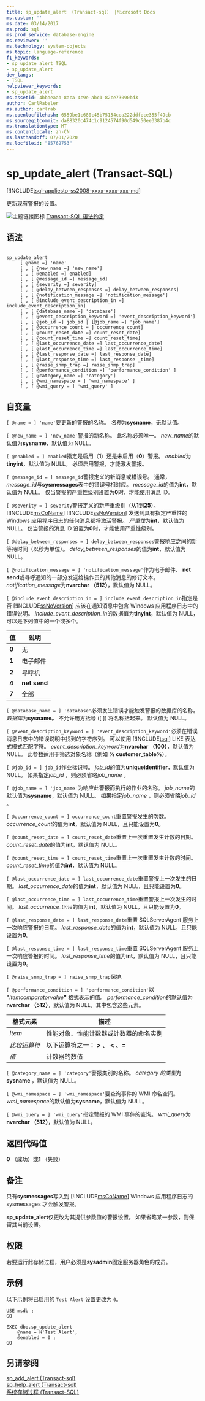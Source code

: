 ```yaml
---
title: sp_update_alert （Transact-sql） |Microsoft Docs
ms.custom: ''
ms.date: 03/14/2017
ms.prod: sql
ms.prod_service: database-engine
ms.reviewer: ''
ms.technology: system-objects
ms.topic: language-reference
f1_keywords:
- sp_update_alert_TSQL
- sp_update_alert
dev_langs:
- TSQL
helpviewer_keywords:
- sp_update_alert
ms.assetid: 4bbaeaab-8aca-4c9e-abc1-82ce73090bd3
author: CarlRabeler
ms.author: carlrab
ms.openlocfilehash: 6559be1c680c45b75154cea222ddfece355f49cb
ms.sourcegitcommit: da88320c474c1c9124574f90d549c50ee3387b4c
ms.translationtype: MT
ms.contentlocale: zh-CN
ms.lasthandoff: 07/01/2020
ms.locfileid: "85762753"
---
```

# <a name="sp_update_alert-transact-sql"></a>sp_update_alert (Transact-SQL)
[!INCLUDE[tsql-appliesto-ss2008-xxxx-xxxx-xxx-md](../../includes/applies-to-version/sqlserver.md)]

  更新现有警报的设置。  
  
 ![主题链接图标](../../database-engine/configure-windows/media/topic-link.gif "“主题链接”图标") [Transact-SQL 语法约定](../../t-sql/language-elements/transact-sql-syntax-conventions-transact-sql.md)  
  
## <a name="syntax"></a>语法  
  
```  
  
sp_update_alert   
     [ @name =] 'name'   
     [ , [ @new_name =] 'new_name']   
     [ , [ @enabled =] enabled]   
     [ , [ @message_id =] message_id]   
     [ , [ @severity =] severity]   
     [ , [ @delay_between_responses =] delay_between_responses]   
     [ , [ @notification_message =] 'notification_message']   
     [ , [ @include_event_description_in =] include_event_description_in]   
     [ , [ @database_name =] 'database']   
     [ , [ @event_description_keyword =] 'event_description_keyword']   
     [ , [ @job_id =] job_id | [@job_name =] 'job_name']   
     [ , [ @occurrence_count = ] occurrence_count]   
     [ , [ @count_reset_date =] count_reset_date]   
     [ , [ @count_reset_time =] count_reset_time]   
     [ , [ @last_occurrence_date =] last_occurrence_date]   
     [ , [ @last_occurrence_time =] last_occurrence_time]   
     [ , [ @last_response_date =] last_response_date]   
     [ , [ @last_response_time =] last_response _time]  
     [ , [ @raise_snmp_trap =] raise_snmp_trap]  
     [ , [ @performance_condition =] 'performance_condition' ]   
     [ , [ @category_name =] 'category']  
     [ , [ @wmi_namespace = ] 'wmi_namespace' ]  
     [ , [ @wmi_query = ] 'wmi_query' ]  
```  
  
## <a name="arguments"></a>自变量  
`[ @name = ] 'name'`要更新的警报的名称。 *名称*为**sysname**，无默认值。  
  
`[ @new_name = ] 'new_name'`警报的新名称。 此名称必须唯一。 *new_name*的默认值为**sysname**，默认值为 NULL。  
  
`[ @enabled = ] enabled`指定是启用（**1**）还是未启用（**0**）警报。 *enabled*为**tinyint**，默认值为 NULL。 必须启用警报，才能激发警报。  
  
`[ @message_id = ] message_id`警报定义的新消息或错误号。 通常， *message_id*与**sysmessages**表中的错误号相对应。 *message_id*的值为**int**，默认值为 NULL。 仅当警报的严重性级别设置为**0**时，才能使用消息 ID。  
  
`[ @severity = ] severity`警报定义的新严重级别（从**1**到**25**）。 [!INCLUDE[msCoName](../../includes/msconame-md.md)] [!INCLUDE[ssNoVersion](../../includes/ssnoversion-md.md)] 发送到具有指定严重性的 Windows 应用程序日志的任何消息都将激活警报。 *严重性*为**int**，默认值为 NULL。 仅当警报的消息 ID 设置为**0**时，才能使用严重性级别。  
  
`[ @delay_between_responses = ] delay_between_responses`警报响应之间的新等待时间（以秒为单位）。 *delay_between_responses*的值为**int**，默认值为 NULL。  
  
`[ @notification_message = ] 'notification_message'`作为电子邮件、 **net send**或寻呼通知的一部分发送给操作员的其他消息的修订文本。 *notification_message*为**nvarchar （512）**，默认值为 NULL。  
  
`[ @include_event_description_in = ] include_event_description_in`指定是否 [!INCLUDE[ssNoVersion](../../includes/ssnoversion-md.md)] 应该在通知消息中包含 Windows 应用程序日志中的错误说明。 *include_event_description_in*的数据值为**tinyint**，默认值为 NULL，可以是下列值中的一个或多个。  
  
|值|说明|  
|-----------|-----------------|  
|**0**|无|  
|**1**|电子邮件|  
|**2**|寻呼机|  
|**4**|**net send**|  
|**7**|全部|  
  
`[ @database_name = ] 'database'`必须发生错误才能触发警报的数据库的名称。 *数据库*为**sysname。** 不允许用方括号 ([ ]) 将名称括起来。 默认值为 NULL。  
  
`[ @event_description_keyword = ] 'event_description_keyword'`必须在错误消息日志中的错误说明中找到的字符序列。 可以使用 [!INCLUDE[tsql](../../includes/tsql-md.md)] LIKE 表达式模式匹配字符。 *event_description_keyword*为**nvarchar （100）**，默认值为 NULL。 此参数适用于筛选对象名称（例如 **% customer_table%**）。  
  
`[ @job_id = ] job_id`作业标识号。 *job_id*的值为**uniqueidentifier**，默认值为 NULL。 如果指定*job_id* ，则必须省略*job_name* 。  
  
`[ @job_name = ] 'job_name'`为响应此警报而执行的作业的名称。 *job_name*的默认值为**sysname**，默认值为 NULL。 如果指定*job_name* ，则必须省略*job_id* 。  
  
`[ @occurrence_count = ] occurrence_count`重置警报发生的次数。 *occurrence_count*的值为**int**，默认值为 NULL，且只能设置为**0**。  
  
`[ @count_reset_date = ] count_reset_date`重置上一次重置发生计数的日期。 *count_reset_date*的值为**int**，默认值为 NULL。  
  
`[ @count_reset_time = ] count_reset_time`重置上一次重置发生计数的时间。 *count_reset_time*的值为**int**，默认值为 NULL。  
  
`[ @last_occurrence_date = ] last_occurrence_date`重置警报上一次发生的日期。 *last_occurrence_date*的值为**int**，默认值为 NULL，且只能设置为**0**。  
  
`[ @last_occurrence_time = ] last_occurrence_time`重置警报上一次发生的时间。 *last_occurrence_time*的值为**int**，默认值为 NULL，且只能设置为**0**。  
  
`[ @last_response_date = ] last_response_date`重置 SQLServerAgent 服务上一次响应警报的日期。 *last_response_date*的值为**int**，默认值为 NULL，且只能设置为**0**。  
  
`[ @last_response_time = ] last_response_time`重置 SQLServerAgent 服务上一次响应警报的时间。 *last_response_time*的值为**int**，默认值为 NULL，且只能设置为**0**。  
  
`[ @raise_snmp_trap = ] raise_snmp_trap`保护.  
  
`[ @performance_condition = ] 'performance_condition'`以 **"**_itemcomparatorvalue_**"** 格式表示的值。 *performance_condition*的默认值为**nvarchar （512）**，默认值为 NULL，其中包含这些元素。  
  
|格式元素|描述|  
|--------------------|-----------------|  
|*Item*|性能对象、性能计数器或计数器的命名实例|  
|*比较运算符*|以下运算符之一： **>** 、 **<** 、**=**|  
|*值*|计数器的数值|  
  
`[ @category_name = ] 'category'`警报类别的名称。 *category 的类型*为**sysname** ，默认值为 NULL。  
  
`[ @wmi_namespace = ] 'wmi_namespace'`要查询事件的 WMI 命名空间。 *wmi_namespace*的默认值为**sysname**，默认值为 NULL。  
  
`[ @wmi_query = ] 'wmi_query'`指定警报的 WMI 事件的查询。 *wmi_query*为**nvarchar （512）**，默认值为 NULL。  
  
## <a name="return-code-values"></a>返回代码值  
 **0** （成功）或**1** （失败）  
  
## <a name="remarks"></a>备注  
 只有**sysmessages**写入到 [!INCLUDE[msCoName](../../includes/msconame-md.md)] Windows 应用程序日志的 sysmessages 才会触发警报。  
  
 **sp_update_alert**仅更改为其提供参数值的警报设置。 如果省略某一参数，则保留其当前设置。  
  
## <a name="permissions"></a>权限  
 若要运行此存储过程，用户必须是**sysadmin**固定服务器角色的成员。  
  
## <a name="examples"></a>示例  
 以下示例将已启用的 `Test Alert` 设置更改为 `0`。  
  
```  
USE msdb ;  
GO  
  
EXEC dbo.sp_update_alert  
    @name = N'Test Alert',  
    @enabled = 0 ;  
GO  
```  
  
## <a name="see-also"></a>另请参阅  
 [sp_add_alert &#40;Transact-sql&#41;](../../relational-databases/system-stored-procedures/sp-add-alert-transact-sql.md)   
 [sp_help_alert &#40;Transact-sql&#41;](../../relational-databases/system-stored-procedures/sp-help-alert-transact-sql.md)   
 [系统存储过程 (Transact-SQL)](../../relational-databases/system-stored-procedures/system-stored-procedures-transact-sql.md)  
  
  
